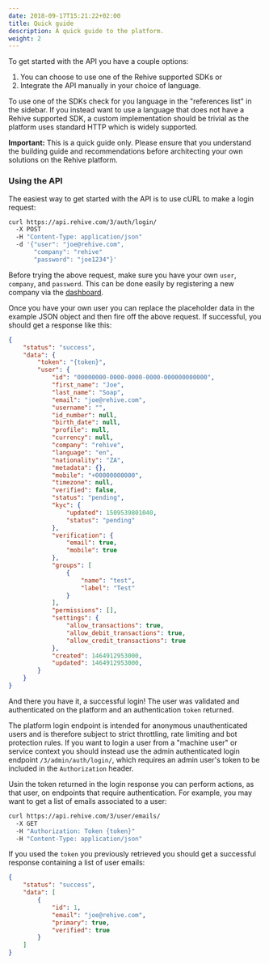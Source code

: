 ```yaml
---
date: 2018-09-17T15:21:22+02:00
title: Quick guide
description: A quick guide to the platform.
weight: 2
---
```


To get started with the API you have a couple options:

1. You can choose to use one of the Rehive supported SDKs or
2. Integrate the API manually in your choice of language.

To use one of the SDKs check for you language in the "references list" in the sidebar. If you instead want to use a language that does not have a Rehive supported SDK, a custom implementation should be trivial as the platform uses standard HTTP which is widely supported.

<aside class="warning">
<b>Important:</b> This is a quick guide only. Please ensure that you understand the building guide and recommendations before architecting your own solutions on the Rehive platform.
</aside>


### Using the API

The easiest way to get started with the API is to use cURL to make a login request:

``` sh
curl https://api.rehive.com/3/auth/login/
  -X POST
  -H "Content-Type: application/json"
  -d '{"user": "joe@rehive.com",
       "company": "rehive"
       "password": "joe1234"}'
```

<aside class="warning">
    Before trying the above request, make sure you have your own <code>user</code>, <code>company</code>, and <code>password</code>. This can be done easily by registering a new company via the <a href="https://dashboard.rehive.com" target="_blank">dashboard</a>.
</aside>

Once you have your own user you can replace the placeholder data in the example JSON object and then fire off the above request. If successful, you should get a response like this:

``` json
{
    "status": "success",
    "data": {
        "token": "{token}",
        "user": {
            "id": "00000000-0000-0000-0000-000000000000",
            "first_name": "Joe",
            "last_name": "Soap",
            "email": "joe@rehive.com",
            "username": "",
            "id_number": null,
            "birth_date": null,
            "profile": null,
            "currency": null,
            "company": "rehive",
            "language": "en",
            "nationality": "ZA",
            "metadata": {},
            "mobile": "+00000000000",
            "timezone": null,
            "verified": false,
            "status": "pending",
            "kyc": {
                "updated": 1509539801040,
                "status": "pending"
            },
            "verification": {
                "email": true,
                "mobile": true
            },
            "groups": [
                {
                    "name": "test",
                    "label": "Test"
                }
            ],
            "permissions": [],
            "settings": {
                "allow_transactions": true,
                "allow_debit_transactions": true,
                "allow_credit_transactions": true
            },
            "created": 1464912953000,
            "updated": 1464912953000,
        }
    }
}
```

And there you have it, a successful login! The user was validated and authenticated on the platform and an authentication `token` returned.

<aside class="warning">
    The platform login endpoint is intended for anonymous unauthenticated users and is therefore subject to strict throttling, rate limiting and bot protection rules. If you want to login a user from a "machine user" or service context you should instead use the admin authenticated login endpoint <code>/3/admin/auth/login/</code>, which requires an admin user's token to be included in the <code>Authorization</code> header.
</aside>

Usin the token returned in the login response you can perform actions, as that user, on endpoints that require authentication. For example, you may want to get a list of emails associated to a user:

``` sh
curl https://api.rehive.com/3/user/emails/
  -X GET
  -H "Authorization: Token {token}"
  -H "Content-Type: application/json"
```

If you used the `token` you previously retrieved you should get a successful response containing a list of user emails:


``` json
{
    "status": "success",
    "data": [
        {
            "id": 1,
            "email": "joe@rehive.com",
            "primary": true,
            "verified": true
        }
    ]
}
```
